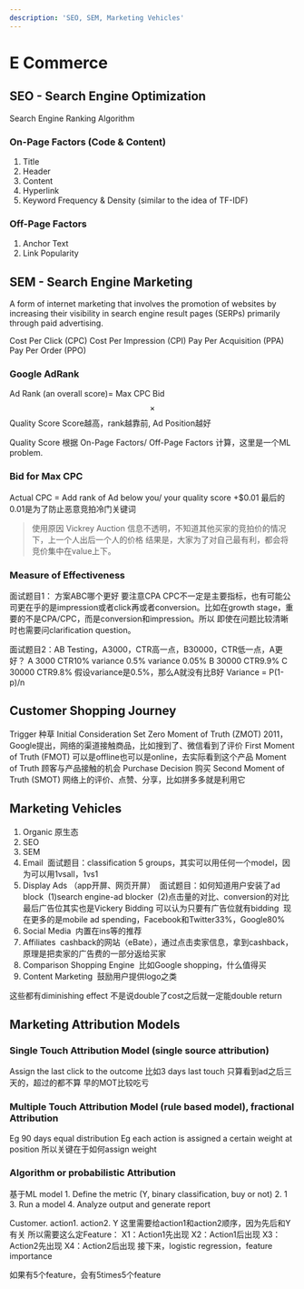 ```yaml
---
description: 'SEO, SEM, Marketing Vehicles'
---
```


# E Commerce

## SEO - Search Engine Optimization

Search Engine Ranking Algorithm

### On-Page Factors \(Code & Content\)

1. Title
2. Header
3. Content
4. Hyperlink
5. Keyword Frequency & Density \(similar to the idea of TF-IDF\)

### Off-Page Factors

1. Anchor Text
2. Link Popularity 

## SEM - Search Engine Marketing

A form of internet marketing that involves the promotion of websites by increasing their visibility in search engine result pages \(SERPs\) primarily through paid advertising.

Cost Per Click \(CPC\) Cost Per Impression \(CPI\) Pay Per Acquisition \(PPA\) Pay Per Order \(PPO\)

### Google AdRank

Ad Rank \(an overall score\)= Max CPC Bid $$\times$$ Quality Score Score越高，rank越靠前, Ad Position越好

Quality Score 根据 On-Page Factors/ Off-Page Factors 计算，这里是一个ML problem.

### Bid for Max CPC

Actual CPC = Add rank of Ad below you/ your quality score +$0.01 最后的0.01是为了防止恶意竞拍冷门关键词

> 使用原因 Vickrey Auction 信息不透明，不知道其他买家的竞拍价的情况下，上一个人出后一个人的价格 结果是，大家为了对自己最有利，都会将竞价集中在value上下。

### Measure of Effectiveness

面试题目1： 方案ABC哪个更好 要注意CPA CPC不一定是主要指标，也有可能公司更在乎的是impression或者click再或者conversion。比如在growth stage，重要的不是CPA/CPC，而是conversion和impression。所以 即使在问题比较清晰时也需要问clarification question。

面试题目2：AB Testing，A3000，CTR高一点，B30000，CTR低一点，A更好？ A 3000 CTR10% variance 0.5% variance 0.05% B 30000 CTR9.9% C 30000 CTR9.8% 假设variance是0.5%，那么A就没有比B好 Variance = P\(1-p\)/n

## Customer Shopping Journey

Trigger 种草 Initial Consideration Set Zero Moment of Truth \(ZMOT\) 2011，Google提出，网络的渠道接触商品，比如搜到了、微信看到了评价 First Moment of Truth \(FMOT\) 可以是offline也可以是online，去实际看到这个产品 Moment of Truth 顾客与产品接触的机会 Purchase Decision 购买 Second Moment of Truth \(SMOT\) 网络上的评价、点赞、分享，比如拼多多就是利用它

## Marketing Vehicles

1. Organic 原生态
2. SEO
3. SEM
4. Email    面试题目：classification 5 groups，其实可以用任何一个model，因为可以用1vsall，1vs1
5. Display Ads （app开屏、网页开屏）    面试题目：如何知道用户安装了ad block    \(1\)search engine-ad blocker    \(2\)点击量的对比、conversion的对比    最后广告位其实也是Vickery Bidding 可以认为只要有广告位就有bidding    现在更多的是mobile ad spending，Facebook和Twitter33%，Google80%
6. Social Media    内置在ins等的推荐
7. Affiliates    cashback的网站（eBate），通过点击卖家信息，拿到cashback，原理是把卖家的广告费的一部分返给买家
8. Comparison Shopping Engine    比如Google shopping，什么值得买
9. Content Marketing    鼓励用户提供logo之类

这些都有diminishing effect 不是说double了cost之后就一定能double return

## Marketing Attribution Models

### Single Touch Attribution Model \(single source attribution\)

Assign the last click to the outcome 比如3 days last touch 只算看到ad之后三天的，超过的都不算 早的MOT比较吃亏

### Multiple Touch Attribution Model \(rule based model\), fractional Attribution

Eg 90 days equal distribution Eg each action is assigned a certain weight at position 所以关键在于如何assign weight

### Algorithm or probabilistic Attribution

基于ML model 1. Define the metric \(Y, binary classification, buy or not\) 2. 1 3. Run a model 4. Analyze output and generate report

Customer. action1. action2. Y 这里需要给action1和action2顺序，因为先后和Y有关 所以需要这么定Feature： X1：Action1先出现 X2：Action1后出现 X3：Action2先出现 X4：Action2后出现 接下来，logistic regression，feature importance

如果有5个feature，会有5times5个feature

